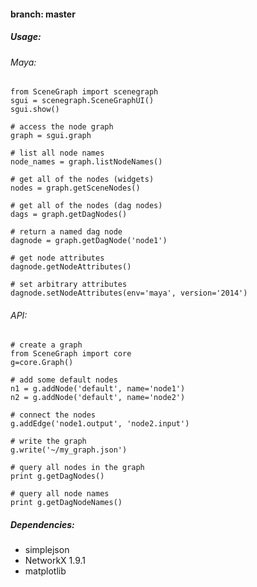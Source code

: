 #### branch: master

##### Usage:

###### Maya:

	from SceneGraph import scenegraph
	sgui = scenegraph.SceneGraphUI()
	sgui.show()
	
	# access the node graph
	graph = sgui.graph

	# list all node names
	node_names = graph.listNodeNames()

	# get all of the nodes (widgets)
	nodes = graph.getSceneNodes()

	# get all of the nodes (dag nodes)
	dags = graph.getDagNodes()

	# return a named dag node
	dagnode = graph.getDagNode('node1')

	# get node attributes
	dagnode.getNodeAttributes()
		
	# set arbitrary attributes
	dagnode.setNodeAttributes(env='maya', version='2014')


###### API:

	# create a graph
	from SceneGraph import core
	g=core.Graph()

	# add some default nodes
	n1 = g.addNode('default', name='node1')
	n2 = g.addNode('default', name='node2')

	# connect the nodes
	g.addEdge('node1.output', 'node2.input')

	# write the graph
	g.write('~/my_graph.json')

	# query all nodes in the graph
	print g.getDagNodes()

	# query all node names
	print g.getDagNodeNames()


##### Dependencies:

- simplejson
- NetworkX 1.9.1
- matplotlib